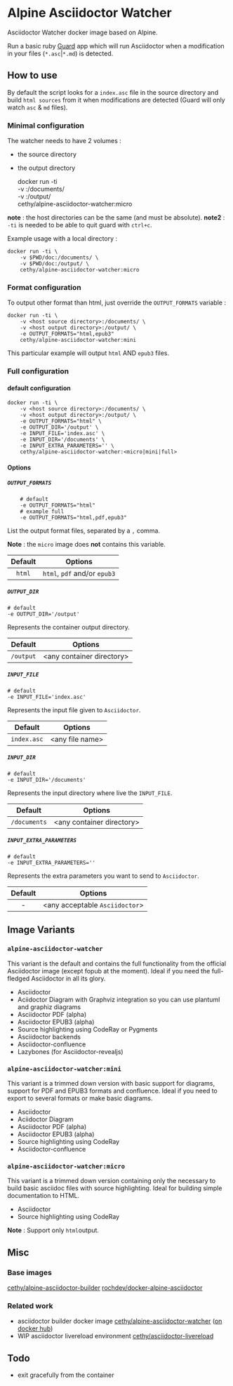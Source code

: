 # Alpine Asciidoctor Watcher

Asciidoctor Watcher docker image based on Alpine.

Run a basic ruby [Guard](https://github.com/guard/guard) app which will run Asciidoctor 
when a modification in your files (`*.asc`|`*.md`) is detected. 

## How to use
By default the script looks for a `index.asc` file in the source directory and build `html sources` from it 
when modifications are detected (Guard will only watch `asc` & `md` files).

### Minimal configuration
The watcher needs to have 2 volumes :
- the source directory
- the output directory


    docker run -ti \
        -v <host source directory>:/documents/ \
        -v <host output directory>:/output/ \
        cethy/alpine-asciidoctor-watcher:micro

**note** : the host directories can be the same (and must be absolute).
**note2** : `-ti` is needed to be able to quit guard with `ctrl+c`.

Example usage with a local directory :

    docker run -ti \ 
        -v $PWD/doc:/documents/ \
        -v $PWD/doc:/output/ \
        cethy/alpine-asciidoctor-watcher:micro

### Format configuration
To output other format than html, just override the `OUTPUT_FORMATS` variable :

    docker run -ti \
        -v <host source directory>:/documents/ \
        -v <host output directory>:/output/ \
        -e OUTPUT_FORMATS="html,epub3"
        cethy/alpine-asciidoctor-watcher:mini

This particular example will output `html` AND `epub3` files.


### Full configuration

#### default configuration

    docker run -ti \
        -v <host source directory>:/documents/ \
        -v <host output directory>:/output/ \
        -e OUTPUT_FORMATS="html" \
        -e OUTPUT_DIR='/output' \
        -e INPUT_FILE='index.asc' \
        -e INPUT_DIR='/documents' \
        -e INPUT_EXTRA_PARAMETERS='' \
        cethy/alpine-asciidoctor-watcher:<micro|mini|full>

#### Options
##### `OUTPUT_FORMATS`

		# default
        -e OUTPUT_FORMATS="html"
        # example full
        -e OUTPUT_FORMATS="html,pdf,epub3"

List the output format files, separated by a `,` comma.

**Note** : the `micro` image does **not** contains this variable.

|Default|Options|
|:---:|---|
|`html`|`html`, `pdf` and/or `epub3`|


##### `OUTPUT_DIR`

	# default
	-e OUTPUT_DIR='/output'
	
Represents the container output directory.

|Default|Options|
|:---:|---|
|`/output`|\<any container directory\>|


##### `INPUT_FILE`

	# default
	-e INPUT_FILE='index.asc'

Represents the input file given to `Asciidoctor`.

|Default|Options|
|:---:|---|
|`index.asc`|\<any file name\>|


##### `INPUT_DIR`
		
	# default
	-e INPUT_DIR='/documents'

Represents the input directory where live the `INPUT_FILE`.

|Default|Options|
|:---:|---|
|`/documents`|\<any container directory\>|

##### `INPUT_EXTRA_PARAMETERS`
		
	# default
	-e INPUT_EXTRA_PARAMETERS=''

Represents the extra parameters you want to send to `Asciidoctor`.

|Default|Options|
|:---:|---|
|-|\<any acceptable `Asciidoctor`\>|


## Image Variants

### `alpine-asciidoctor-watcher`

This variant is the default and contains the full functionality from the official Asciidoctor image (except fopub at the moment). Ideal if you need the full-fledged Asciidoctor in all its glory.

* Asciidoctor
* Aciidoctor Diagram with Graphviz integration so you can use plantuml and graphiz diagrams
* Asciidoctor PDF (alpha)
* Asciidoctor EPUB3 (alpha)
* Source highlighting using CodeRay or Pygments
* Asciidoctor backends
* Asciidoctor-confluence
* Lazybones (for Asciidoctor-revealjs)

### `alpine-asciidoctor-watcher:mini`

This variant is a trimmed down version with basic support for diagrams, support for PDF and EPUB3 formats and confluence. Ideal if you need to export to several formats or make basic diagrams.

* Asciidoctor
* Aciidoctor Diagram
* Asciidoctor PDF (alpha)
* Asciidoctor EPUB3 (alpha)
* Source highlighting using CodeRay
* Asciidoctor-confluence


### `alpine-asciidoctor-watcher:micro`

This variant is a trimmed down version containing only the necessary to build basic asciidoc files with source highlighting. Ideal for building simple documentation to HTML.

- Asciidoctor
- Source highlighting using CodeRay

**Note** : Support only `html`output.


## Misc

### Base images
[cethy/alpine-asciidoctor-builder](https://github.com/Cethy/alpine-asciidoctor-builder)
[rochdev/docker-alpine-asciidoctor](https://github.com/rochdev/docker-alpine-asciidoctor)

### Related work
- asciidoctor builder docker image [cethy/alpine-asciidoctor-watcher](https://github.com/Cethy/alpine-asciidoctor-builder) 
([on docker hub](https://hub.docker.com/r/cethy/alpine-asciidoctor-builder/))
- WIP asciidoctor livereload environment [cethy/asciidoctor-livereload]()

## Todo
- exit gracefully from the container

